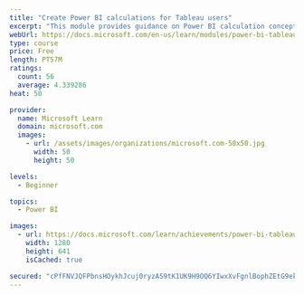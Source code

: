 ```yaml
---
title: "Create Power BI calculations for Tableau users"
excerpt: "This module provides guidance on Power BI calculation concepts, and how to create and edit calculations."
webUrl: https://docs.microsoft.com/en-us/learn/modules/power-bi-tableau-calculations/
type: course
price: Free
length: PT57M
ratings:
  count: 56
  average: 4.339286
heat: 50

provider:
  name: Microsoft Learn
  domain: microsoft.com
  images:
    - url: /assets/images/organizations/microsoft.com-50x50.jpg
      width: 50
      height: 50

levels:
  - Beginner

topics:
  - Power BI

images:
  - url: https://docs.microsoft.com/learn/achievements/power-bi-tableau-calculations-social.png
    width: 1280
    height: 641
    isCached: true

secured: "cPfFNVJQFPbnsHOykhJcuj0ryzAS9tK1UK9H9OQ6YIwxXvFgnlBophZEtG9eks8m776/ute2uxWePAi/dRg4Q1VUEC25Lhvw1JiN710i/uoSK+xCR1V3+4y+L6XFkQDQEWRSet6WgZElwb7wLwFP6olie/9QlWgPitgDHNX7OaWs30qEiI86Mf3xBacjlDPhr9O6pGKcAuv4a/jY+BBA4/vW7CdJ29WT+0NL33lPwo/eo9rl3+ijBfjH42nNZdLRJCLSA8DZqqirbyq1J0B1Kgn1PzoWZO/DBRNLzKy6sJum7IKXvFheOl1zVWddni2mI0/PQVT8b4DQRbivSdC37KSNeKboN6Roq1p5ZX62bK96togXNq2tpR2ebGy9QuB2i+TFt3RghJgS818tHzwt6N6gq0OEQoV6XBwhZEY/tP0=;vDv5WfX8yiZNKwwTJ4fYgg=="
---
```


